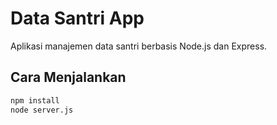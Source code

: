 # Data Santri App

Aplikasi manajemen data santri berbasis Node.js dan Express.

## Cara Menjalankan

```bash
npm install
node server.js
